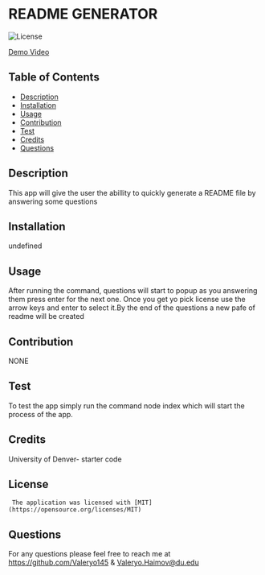 
  # README GENERATOR
  ![License](https://img.shields.io/badge/License-MIT-yellow.svg)

  
  [Demo Video](https://drive.google.com/file/d/19i0M6WgdXKunzNqEQzWU2bxXpod9Ogwn/view?usp=sharing)
  
  ## Table of Contents

  - [Description](#Description)
  - [Installation](#installation) 
  - [Usage](#usage) 
  - [Contribution](#contribution) 
  - [Test](#test) 
  - [Credits](#credits) 
  - [Questions](#questions)

  ## Description
  This app will give the user the abillity to quickly generate a README file by answering some questions

  ## Installation
  undefined
  
  ## Usage
  After running the command, questions will start to popup as you answering them press enter for the next one. Once you get yo pick license use the arrow keys and enter to select it.By the end of the questions a new pafe of readme will be created
  
  ## Contribution
  NONE
  
  ## Test
  To test the app simply run the command node index which will start the process of the app.
  
  ## Credits
  University of Denver- starter code
 
  ## License
     The application was licensed with [MIT](https://opensource.org/licenses/MIT)

  ## Questions
  For any questions please feel free to reach me at https://github.com/Valeryo145 & Valeryo.Haimov@du.edu
